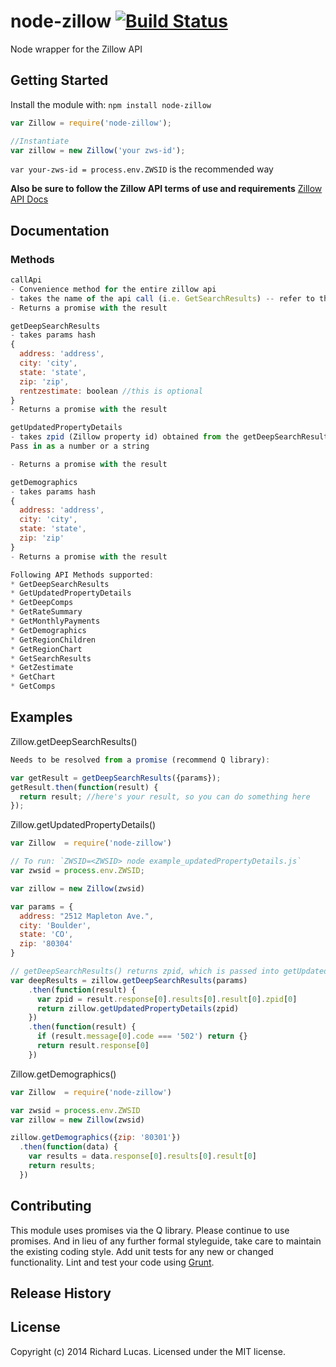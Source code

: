 # node-zillow [![Build Status](https://secure.travis-ci.org/ralucas/node-zillow.png?branch=master)](http://travis-ci.org/ralucas/node-zillow)

Node wrapper for the Zillow API

## Getting Started
Install the module with: `npm install node-zillow`

```js
var Zillow = require('node-zillow');

//Instantiate
var zillow = new Zillow('your zws-id');
```

`var your-zws-id = process.env.ZWSID` is the recommended way

__Also be sure to follow the Zillow API terms of use and requirements__
[Zillow API Docs](http://www.zillow.com/howto/api/APIOverview.htm)

## Documentation

### Methods

```js
callApi
- Convenience method for the entire zillow api
- takes the name of the api call (i.e. GetSearchResults) -- refer to the [Zillow API Docs](http://www.zillow.com/howto/api/APIOverview.htm), the `lib/api_list.json`, or see below
- Returns a promise with the result
```

```js
getDeepSearchResults
- takes params hash
{
  address: 'address',
  city: 'city',
  state: 'state',
  zip: 'zip',
  rentzestimate: boolean //this is optional
}
- Returns a promise with the result
```

```js
getUpdatedPropertyDetails
- takes zpid (Zillow property id) obtained from the getDeepSearchResults request
Pass in as a number or a string

- Returns a promise with the result
```

```js
getDemographics
- takes params hash
{
  address: 'address',
  city: 'city',
  state: 'state',
  zip: 'zip'
}
- Returns a promise with the result
```

```js
Following API Methods supported:
* GetDeepSearchResults  
* GetUpdatedPropertyDetails  
* GetDeepComps  
* GetRateSummary  
* GetMonthlyPayments  
* GetDemographics  
* GetRegionChildren  
* GetRegionChart  
* GetSearchResults  
* GetZestimate  
* GetChart  
* GetComps  
```

## Examples

Zillow.getDeepSearchResults()

```js
Needs to be resolved from a promise (recommend Q library):

var getResult = getDeepSearchResults({params});
getResult.then(function(result) {
  return result; //here's your result, so you can do something here
});
```

Zillow.getUpdatedPropertyDetails()

```js
var Zillow  = require('node-zillow')

// To run: `ZWSID=<ZWSID> node example_updatedPropertyDetails.js`
var zwsid = process.env.ZWSID;

var zillow = new Zillow(zwsid)

var params = {
  address: "2512 Mapleton Ave.",
  city: 'Boulder',
  state: 'CO',
  zip: '80304'
}

// getDeepSearchResults() returns zpid, which is passed into getUpdatedPropertyDetails()
var deepResults = zillow.getDeepSearchResults(params)
    .then(function(result) {
      var zpid = result.response[0].results[0].result[0].zpid[0]
      return zillow.getUpdatedPropertyDetails(zpid)
    })
    .then(function(result) {
      if (result.message[0].code === '502') return {}
      return result.response[0]
    })

```

Zillow.getDemographics()

```js
var Zillow  = require('node-zillow')

var zwsid = process.env.ZWSID
var zillow = new Zillow(zwsid)

zillow.getDemographics({zip: '80301'})
  .then(function(data) {
    var results = data.response[0].results[0].result[0]
    return results;
  })
```

## Contributing
This module uses promises via the Q library.  Please continue to use promises. And in lieu of any further formal styleguide, take care to maintain the existing coding style. Add unit tests for any new or changed functionality. Lint and test your code using [Grunt](http://gruntjs.com/).

## Release History


## License
Copyright (c) 2014 Richard Lucas. Licensed under the MIT license.
